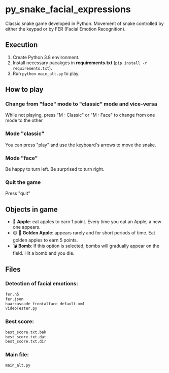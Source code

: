 # py_snake_facial_expressions
Classic snake game developed in Python. Movement of snake controlled by either the keypad or by FER (Facial Emotion Recognition). 

## Execution
1. Create Python 3.8 environment.
2. Install necessary pacakges in **requirements.txt** (`pip install -r requirements.txt`).
3. Run `python main_alt.py` to play.

## How to play
### Change from "face" mode to "classic" mode and vice-versa
While not playing, press "M : Classic" or "M : Face" to change from one mode to the other
### Mode "classic"
You can press "play" and use the keyboard's arrows to move the snake.
### Mode "face"
Be happy to turn left. Be surprised to turn right.
### Quit the game
Press "quit"

## Objects in game
 - 🍎 <b>Apple</b>: eat apples to earn 1 point. Every time you eat an Apple, a new one appears.
 - 🟡 🍎 <b>Golden Apple</b>: appears rarely and for short periods of time. Eat golden apples to earn 5 points.
 - 💣 <b>Bomb</b>: If this option is selected, bombs will gradually appear on the field. Hit a bomb and you die.


## Files
### Detection of facial emotions: 
```bash
fer.h5
fer.json
haarcascade_frontalface_default.xml
videoTester.py
```

### Best score:
```bash
best_score.txt.bak
best_score.txt.dat
best_score.txt.dir
```

### Main file:
```bash
main_alt.py
```
